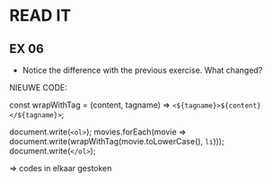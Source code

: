 # READ IT
## EX 06
* Notice the difference with the previous exercise. What changed?


NIEUWE CODE:

const wrapWithTag = (content, tagname) => `<${tagname}>${content}</${tagname}>`;

document.write(`<ol>`);
movies.forEach(movie => document.write(wrapWithTag(movie.toLowerCase(), `li`)));
document.write(`</ol>`);

=> codes in elkaar gestoken